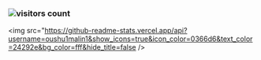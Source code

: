 ### ![visitors count](https://visitors-by-url-pls-dont-use-this-in-your-repo.vercel.app/oushu1malin1-github-readme)
<img src="https://github-readme-stats.vercel.app/api?username=oushu1malin1&show_icons=true&icon_color=0366d6&text_color=24292e&bg_color=fff&hide_title=false />
